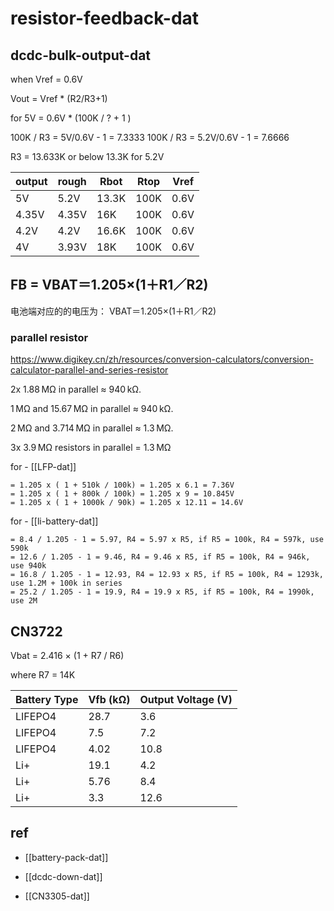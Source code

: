 
# resistor-feedback-dat


## dcdc-bulk-output-dat


when Vref = 0.6V

Vout = Vref * (R2/R3+1)

for 5V = 0.6V * (100K / ? + 1 )

100K / R3 = 5V/0.6V - 1 = 7.3333
100K / R3 = 5.2V/0.6V - 1 = 7.6666

R3 = 13.633K or below 13.3K for 5.2V


| output | rough | Rbot  | Rtop | Vref |
| ------ | ----- | ----- | ---- | ---- |
| 5V     | 5.2V  | 13.3K | 100K | 0.6V |
| 4.35V  | 4.35V | 16K   | 100K | 0.6V |
| 4.2V   | 4.2V  | 16.6K | 100K | 0.6V |
| 4V     | 3.93V | 18K   | 100K | 0.6V |


## FB  = VBAT＝1.205×(1＋R1／R2) 

电池端对应的的电压为： VBAT＝1.205×(1＋R1／R2) 



### parallel resistor 

https://www.digikey.cn/zh/resources/conversion-calculators/conversion-calculator-parallel-and-series-resistor

2x 1.88 MΩ in parallel ≈ 940 kΩ.

1 MΩ and 15.67 MΩ in parallel ≈ 940 kΩ.

2 MΩ and 3.714 MΩ in parallel ≈ 1.3 MΩ.

3x 3.9 MΩ resistors in parallel = 1.3 MΩ


for - [[LFP-dat]] 

    = 1.205 x ( 1 + 510k ∕ 100k) = 1.205 ⅹ 6.1 = 7.36V
    = 1.205 x ( 1 + 800k ∕ 100k) = 1.205 ⅹ 9 = 10.845V
    = 1.205 x ( 1 + 1000k ∕ 90k) = 1.205 ⅹ 12.11 = 14.6V

for - [[li-battery-dat]]

    = 8.4 / 1.205 - 1 = 5.97, R4 = 5.97 ⅹ R5, if R5 = 100k, R4 = 597k, use 590k
    = 12.6 / 1.205 - 1 = 9.46, R4 = 9.46 ⅹ R5, if R5 = 100k, R4 = 946k, use 940k
    = 16.8 / 1.205 - 1 = 12.93, R4 = 12.93 ⅹ R5, if R5 = 100k, R4 = 1293k, use 1.2M + 100k in series
    = 25.2 / 1.205 - 1 = 19.9, R4 = 19.9 ⅹ R5, if R5 = 100k, R4 = 1990k, use 2M


## CN3722 

Vbat = 2.416 × (1 + R7 / R6)

where R7 = 14K 

| Battery Type | Vfb (kΩ) | Output Voltage (V) |
|--------------|----------|--------------------|
| LIFEPO4      | 28.7     | 3.6                |
| LIFEPO4      | 7.5      | 7.2                |
| LIFEPO4      | 4.02     | 10.8               |
| Li+          | 19.1     | 4.2                |
| Li+          | 5.76     | 8.4                |
| Li+          | 3.3      | 12.6               |




## ref 

- [[battery-pack-dat]]

- [[dcdc-down-dat]] 

- [[CN3305-dat]]